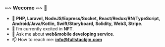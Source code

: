 ### ~~ Wecome ~~ 👋

- 🔭 **PHP, Laravel, NodeJS/Express/Socket, React/Redux/RN/TypeScript, Android/Java/Kotlin, Swift/Storyboard, Solidity, Web3, Stripe**.
- 🌱 I’m currently excited in **NFT**.
- 💬 Ask me about **web&mobile developing service**.
- 📫 How to reach me: **info@fullstackjin.com**
